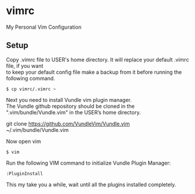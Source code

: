 # vimrc
My Personal Vim Configuration

## Setup

Copy .vimrc file to USER's home directory. It will replace your default .vimrc file, if you want \
to keep your default config file make a backup from it before running the following command.

`
$ cp vimrc/.vimrc ~
`

Next you need to install Vundle vim plugin manager. \
The Vundle github repository should be cloned in the ".vim/bundle/Vundle.vim" in the USER’s home directory.

git clone https://github.com/VundleVim/Vundle.vim ~/.vim/bundle/Vundle.vim

Now open vim 

`
$ vim
`

Run the following VIM command to initialize Vundle Plugin Manager:

`
:PluginInstall
`

This my take you a while, wait until all the plugins installed completely.
